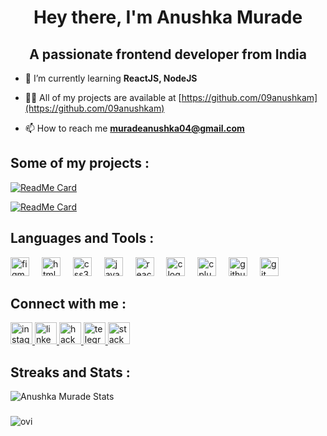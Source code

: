 <h1 align="center">Hey there, I'm Anushka Murade  </h1>
<h2 align="center">A passionate frontend developer from India </h2>

- 🌱 I’m currently learning **ReactJS, NodeJS**

- 👨‍💻 All of my projects are available at [https://github.com/09anushkam](https://github.com/09anushkam)

- 📫 How to reach me **<muradeanushka04@gmail.com>**

<!-- projects -->
<h2>Some of my projects : </h2>  

[![ReadMe Card](https://github-readme-stats.vercel.app/api/pin/?username=09anushkam&repo=Amazon-Clone)](https://github.com/09anushkam/Amazon-Clone)  

[![ReadMe Card](https://github-readme-stats.vercel.app/api/pin/?username=09anushkam&repo=09anushkam.github.io)](https://github.com/09anushkam/09anushkam.github.io)  

<!-- languages -->
<h2 align="left">Languages and Tools :   </h2>
<div align="left">
  <img src="https://cdn.jsdelivr.net/gh/devicons/devicon/icons/figma/figma-original.svg" height="30" alt="figma logo"  />
  <img width="12" />
  <img src="https://cdn.jsdelivr.net/gh/devicons/devicon/icons/html5/html5-original.svg" height="30" alt="html5 logo"  />
  <img width="12" />
  <img src="https://cdn.jsdelivr.net/gh/devicons/devicon/icons/css3/css3-original.svg" height="30" alt="css3 logo"  />
  <img width="12" />
  <img src="https://cdn.jsdelivr.net/gh/devicons/devicon/icons/javascript/javascript-original.svg" height="30" alt="javascript logo"  />
  <img width="12" />
  <img src="https://cdn.jsdelivr.net/gh/devicons/devicon/icons/react/react-original.svg" height="30" alt="react logo"  />
  <img width="12" />
  <img src="https://cdn.jsdelivr.net/gh/devicons/devicon/icons/c/c-original.svg" height="30" alt="c logo"  />
  <img width="12" />
  <img src="https://cdn.jsdelivr.net/gh/devicons/devicon/icons/cplusplus/cplusplus-original.svg" height="30" alt="cplusplus logo"  />
  <img width="12" />
  <img src="https://cdn.jsdelivr.net/gh/devicons/devicon/icons/github/github-original.svg" height="30" alt="github logo"  />
  <img width="12" />
  <img src="https://cdn.jsdelivr.net/gh/devicons/devicon/icons/git/git-original.svg" height="30" alt="git logo"  />
</div>

###
<!-- social media -->
<h2 align="left">Connect with me :   </h2>
<div align="left">
  <a href="https://www.instagram.com/_.anushka_murade._/" target="_blank">
    <img src="https://img.shields.io/static/v1?message=Instagram&logo=instagram&label=&color=E4405F&logoColor=white&labelColor=&style=for-the-badge" height="35" alt="instagram logo"  />
  </a>
  <a href="https://www.linkedin.com/in/anushka-murade/" target="_blank">
    <img src="https://img.shields.io/static/v1?message=LinkedIn&logo=linkedin&label=&color=0077B5&logoColor=white&labelColor=&style=for-the-badge" height="35" alt="linkedin logo"  />
  </a>
  <a href="https://www.hackerrank.com/profile/anushkamurade" target="_blank">
    <img src="https://img.shields.io/static/v1?message=HackerRank&logo=hackerrank&label=&color=2EC866&logoColor=white&labelColor=&style=for-the-badge" height="35" alt="hackerrank logo"  />
  </a>
  <a href="https://web.telegram.org/k/#/passionate_programerr" target="_blank">
    <img src="https://img.shields.io/static/v1?message=Telegram&logo=telegram&label=&color=2CA5E0&logoColor=white&labelColor=&style=for-the-badge" height="35" alt="telegram logo"  />
  </a>
  <a href="https://stackoverflow.com/users/25391592/anushka-murade" target="_blank">
    <img src="https://img.shields.io/static/v1?message=Stackoverflow&logo=stackoverflow&label=&color=FE7A16&logoColor=white&labelColor=&style=for-the-badge" height="35" alt="stackoverflow logo"  />
  </a>
</div>

###
<!-- stats -->
<h2> Streaks and Stats :  </h2> 
<img src="https://github-readme-stats.vercel.app/api?username=09anushkam&theme=merko&show_icons=true" alt="Anushka Murade Stats"> 

###
<!-- lang stats -->
<img src="https://github-readme-stats.vercel.app/api/top-langs?username=09anushkam&show_icons=true&locale=en&layout=compact&theme=chartreuse-dark" alt="ovi" />  

